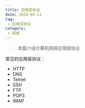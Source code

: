 ```yaml
---
title: 应用层协议
date: 2024-04-11
tag:
 - 应用层协议
category:
 - 网络
---
```


> 本篇介绍计算机网络应用层协议

常见的应用层协议：

- HTTP
- DNS
- Telnet
- SSH
- FTP
- POP3
- IMAP


<Catalog />